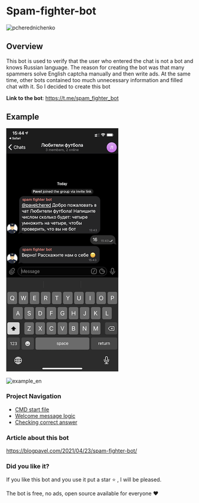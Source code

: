 # Spam-fighter-bot

![pcherednichenko](https://circleci.com/gh/pcherednichenko/spam_fighter_bot.svg?style=svg)

## Overview

This bot is used to verify that the user who entered the chat is not a bot
and knows Russian language. The reason for creating the bot was that many 
spammers solve English captcha manually and then write ads. At the same 
time, other bots contained too much unnecessary information and filled chat
with it. So I decided to create this bot

**Link to the bot**: https://t.me/spam_fighter_bot

## Example

![example](/.github/example.png)

![example_en](/.github/example-en.png)

### Project Navigation

- [CMD start file](./cmd/spam_fighter_bot/spam_fighter_bot.go)
- [Welcome message logic](./internal/app/handler/userJoined.go)
- [Checking correct answer](./internal/app/handler/text.go)

### Article about this bot

https://blogpavel.com/2021/04/23/spam-fighter-bot/

### Did you like it?

If you like this bot and you use it put a star :star: , I will be pleased.

The bot is free, no ads, open source available for everyone :heart: